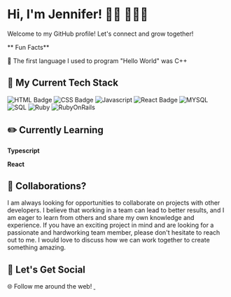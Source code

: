 # Hi, I'm Jennifer! 👋🏾 👩🏾‍💻

Welcome to my GitHub profile! Let's connect and grow together!


** Fun Facts**

🌟  The first language I used to program "Hello World" was C++

## 🔨 My Current Tech Stack
![HTML Badge](https://img.shields.io/badge/HTML5-E34F26?style=for-the-badge&logo=html5&logoColor=white)
![CSS Badge](https://img.shields.io/badge/CSS3-1572B6?style=for-the-badge&logo=css3&logoColor=white)
![Javascript](https://img.shields.io/badge/JavaScript-F7DF1E?style=for-the-badge&logo=javascript&logoColor=black)
![React Badge](https://img.shields.io/badge/React-20232A?style=for-the-badge&logo=react&logoColor=61DAFB)
![MYSQL](https://img.shields.io/badge/MySQL-005C84?style=for-the-badge&logo=mysql&logoColor=white)
![SQL](https://img.shields.io/badge/SQLite-07405E?style=for-the-badge&logo=sqlite&logoColor=white)
![Ruby](https://img.shields.io/badge/Ruby-CC342D?style=for-the-badge&logo=ruby&logoColor=white)
![RubyOnRails](https://img.shields.io/badge/Ruby_on_Rails-CC0000?style=for-the-badge&logo=ruby-on-rails&logoColor=white)

## ✏️ Currently Learning
**Typescript**  

**React** 


## 🥳 Collaborations?
I am always looking for opportunities to collaborate on projects with other developers. I believe that working in a team can lead to better results, and I am eager to learn from others and share my own knowledge and experience. If you have an exciting project in mind and are looking for a passionate and hardworking team member, please don't hesitate to reach out to me. I would love to discuss how we can work together to create something amazing.

## 🥳 Let's Get Social
🌐 Follow me around the web!
<a href="https://twitter.com/jen_z_z">
  <img
       src="https://img.shields.io/badge/Twitter-1DA1F2?style=for-the-badge&logo=twitter&logoColor=white" 
       alt="">
  <a/>
<a href="https://www.linkedin.com/in/jennifer-sammy-236b21217/">
  <img
       src="https://img.shields.io/badge/LinkedIn-0077B5?style=for-the-badge&logo=linkedin&logoColor=white" 
       alt="">
  <a/>  
  


<!--
**jenna-lab/jenna-lab** is a ✨ _special_ ✨ repository because its `README.md` (this file) appears on your GitHub profile.

Here are some ideas to get you started:

- 🔭 I’m currently working on ...
- 🌱 I’m currently learning ...
- 👯 I’m looking to collaborate on ...
- 🤔 I’m looking for help with ...
- 💬 Ask me about ...
- 📫 How to reach me: ...
- 😄 Pronouns: ...
- ⚡ Fun fact: ...
-->

